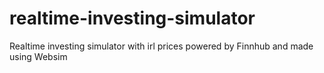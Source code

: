 # realtime-investing-simulator
Realtime investing simulator with irl prices powered by Finnhub and made using Websim
